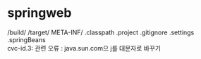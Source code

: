 # springweb
/build/
/target/
META-INF/
.classpath
.project
.gitignore
.settings
.springBeans
<br>
cvc-id.3: 관련 오류 : java.sun.com으 j를 대문자로 바꾸기